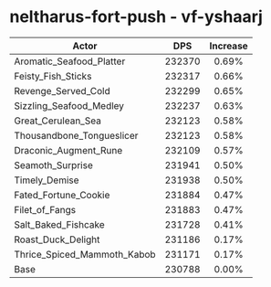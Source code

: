 # neltharus-fort-push - vf-yshaarj
| Actor | DPS | Increase |
|---|:---:|:---:|
|Aromatic_Seafood_Platter|232370|0.69%|
|Feisty_Fish_Sticks|232317|0.66%|
|Revenge_Served_Cold|232299|0.65%|
|Sizzling_Seafood_Medley|232237|0.63%|
|Great_Cerulean_Sea|232123|0.58%|
|Thousandbone_Tongueslicer|232123|0.58%|
|Draconic_Augment_Rune|232109|0.57%|
|Seamoth_Surprise|231941|0.50%|
|Timely_Demise|231938|0.50%|
|Fated_Fortune_Cookie|231884|0.47%|
|Filet_of_Fangs|231883|0.47%|
|Salt_Baked_Fishcake|231728|0.41%|
|Roast_Duck_Delight|231186|0.17%|
|Thrice_Spiced_Mammoth_Kabob|231171|0.17%|
|Base|230788|0.00%|
